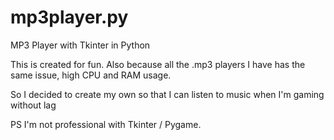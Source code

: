 # mp3player.py
MP3 Player with Tkinter in Python

This is created for fun. Also because all the .mp3 players I have has the same issue, high CPU and RAM usage.

So I decided to create my own so that I can listen to music when I'm gaming without lag

PS I'm not professional with Tkinter / Pygame.